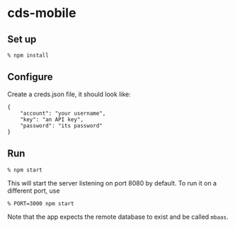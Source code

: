# cds-mobile

## Set up

`% npm install`

## Configure

Create a creds.json file, it should look like:

```
{
    "account": "your username",
    "key": "an API key",
    "password": "its password"
}
```

## Run

`% npm start`

This will start the server listening on port 8080 by default. To run it on a different port, use

`% PORT=3000 npm start`

Note that the app expects the remote database to exist and be called `mbaas`.
